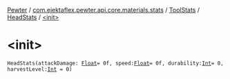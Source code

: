 [Pewter](../../../index.md) / [com.ejektaflex.pewter.api.core.materials.stats](../../index.md) / [ToolStats](../index.md) / [HeadStats](index.md) / [&lt;init&gt;](./-init-.md)

# &lt;init&gt;

`HeadStats(attackDamage: `[`Float`](https://kotlinlang.org/api/latest/jvm/stdlib/kotlin/-float/index.html)` = 0f, speed: `[`Float`](https://kotlinlang.org/api/latest/jvm/stdlib/kotlin/-float/index.html)` = 0f, durability: `[`Int`](https://kotlinlang.org/api/latest/jvm/stdlib/kotlin/-int/index.html)` = 0, harvestLevel: `[`Int`](https://kotlinlang.org/api/latest/jvm/stdlib/kotlin/-int/index.html)` = 0)`